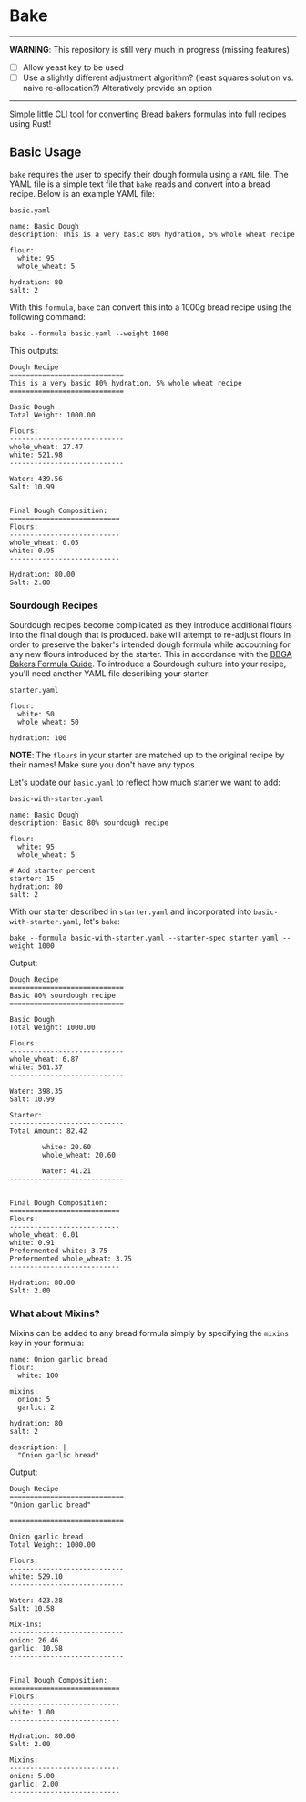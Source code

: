 Bake
======

------------
**WARNING**: This repository is still very much in progress (missing features)

- [ ] Allow yeast key to be used
- [ ] Use a slightly different adjustment algorithm? (least squares solution vs. naive re-allocation?) Alteratively provide an option
------------

Simple little CLI tool for converting Bread bakers formulas into full recipes using Rust!

## Basic Usage

`bake` requires the user to specify their dough formula using a `YAML` file. The YAML file is a simple text file that `bake` reads and convert into a bread recipe. Below is an example YAML file:

`basic.yaml`
```
name: Basic Dough
description: This is a very basic 80% hydration, 5% whole wheat recipe

flour:
  white: 95
  whole_wheat: 5

hydration: 80
salt: 2
```

With this `formula`, `bake` can convert this into a 1000g bread recipe using the following command:

```
bake --formula basic.yaml --weight 1000
```

This outputs:

```
Dough Recipe
============================
This is a very basic 80% hydration, 5% whole wheat recipe
============================

Basic Dough
Total Weight: 1000.00

Flours:
----------------------------
whole_wheat: 27.47
white: 521.98
----------------------------

Water: 439.56
Salt: 10.99


Final Dough Composition:
===========================
Flours:
---------------------------
whole_wheat: 0.05
white: 0.95
---------------------------

Hydration: 80.00
Salt: 2.00
```

### Sourdough Recipes

Sourdough recipes become complicated as they introduce additional flours into the final dough that is produced. `bake` will attempt to re-adjust flours in order to preserve the baker's intended dough formula while accoutning for any new flours introduced by the starter. This in accordance with the [BBGA Bakers Formula Guide](https://www.bbga.org/files/2009FormulaFormattingSINGLES.pdf). To introduce a Sourdough culture into your recipe, you'll need another YAML file describing your starter:

`starter.yaml`
```
flour:
  white: 50
  whole_wheat: 50

hydration: 100
```

**NOTE**: The `flour`s in your starter are matched up to the original recipe by their names! Make sure you don't have any typos

Let's update our `basic.yaml` to reflect how much starter we want to add:

`basic-with-starter.yaml`
```
name: Basic Dough
description: Basic 80% sourdough recipe

flour:
  white: 95
  whole_wheat: 5

# Add starter percent
starter: 15 
hydration: 80
salt: 2
```

With our starter described in `starter.yaml` and incorporated into `basic-with-starter.yaml`, let's `bake`:
```
bake --formula basic-with-starter.yaml --starter-spec starter.yaml --weight 1000
```

Output:
```
Dough Recipe
============================
Basic 80% sourdough recipe
============================

Basic Dough
Total Weight: 1000.00

Flours:
----------------------------
whole_wheat: 6.87
white: 501.37
----------------------------

Water: 398.35
Salt: 10.99

Starter:
----------------------------
Total Amount: 82.42

        white: 20.60
        whole_wheat: 20.60

        Water: 41.21
----------------------------


Final Dough Composition:
===========================
Flours:
---------------------------
whole_wheat: 0.01
white: 0.91
Prefermented white: 3.75
Prefermented whole_wheat: 3.75
---------------------------

Hydration: 80.00
Salt: 2.00
```

### What about Mixins?

Mixins can be added to any bread formula simply by specifying the `mixins` key in your formula:


```
name: Onion garlic bread
flour:
  white: 100

mixins:
  onion: 5
  garlic: 2

hydration: 80
salt: 2

description: |
  "Onion garlic bread"

```

Output:
```
Dough Recipe
============================
"Onion garlic bread"

============================

Onion garlic bread
Total Weight: 1000.00

Flours:
----------------------------
white: 529.10
----------------------------

Water: 423.28
Salt: 10.58

Mix-ins:
----------------------------
onion: 26.46
garlic: 10.58
----------------------------


Final Dough Composition:
===========================
Flours:
---------------------------
white: 1.00
---------------------------

Hydration: 80.00
Salt: 2.00

Mixins:
---------------------------
onion: 5.00
garlic: 2.00
---------------------------
```

